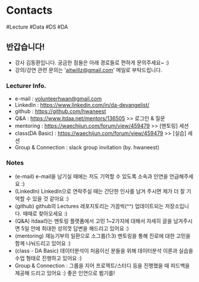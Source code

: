 # Contacts
#Lecture #Data #DS #DA

## 반갑습니다! 
 - 강사 김동환입니다. 궁금한 점들은 아래 경로들로 편하게 문의주세요~ :) 
 - 강의/강연 관련 문의는 'aitwillz@gmail.com' 메일로 부탁드립니다.

### Lecturer Info.
 - e-mail : volunteerhwan@gmail.com
 - LinkedIn : https://www.linkedin.com/in/da-devangelist/
 - github : https://github.com/hwaneest
 - Q&A : https://www.itdaa.net/mentors/136505 >> 로그인 & 질문
 - mentoring : https://waechijun.com/forum/view/459479 >> [멘토링] 세션
 - class(DA Basic) : https://waechijun.com/forum/view/459479 >> [실습] 세션
 - Group & Connection : slack group invitation (by. hwaneest)  

### Notes
 - (e-mail) e-mail을 남기실 때에는 저도 기억할 수 있도록 소속과 인연을 언급해주세요 :)
 - (LinkedIn) LinkedIn으로 연락주실 때는 간단한 인사를 남겨 주시면 제가 더 잘 기억할 수 있을 것 같아요 :)
 - (github) github의 Lectures 레포지토리는 가끔씩(^^) 업데이트되는 저장소입니다. 때때로 찾아오세요 :)
 - (Q&A) itdaa라는 멘토링 플랫폼에서 고민 1~2가지에 대해서 자세히 글을 남겨주시면 5일 안에 최대한 성의껏 답변을 해드리고 있어요 :)
 - (mentoring) 재능기부의 일환으로 소그룹(1:3) 멘토링을 통해 진로에 대한 고민을 함께 나눠드리고 있어요 :)
 - (class - DA Basic) 데이터분석이 처음이신 분들을 위해 데이터분석 이론과 실습을 수업 형태로 진행하고 있어요 :)
 - Group & Connection : 그룹을 지어 프로젝트/스터디 등을 진행했을 때 피드백을 제공해 드리고 있어요 :) 좋은 인연으로 뵙기를!
 

